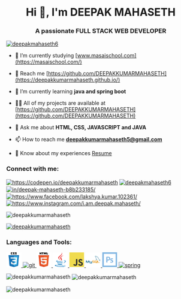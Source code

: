<h1 align="center">Hi 👋, I'm DEEPAK MAHASETH</h1>
<h3 align="center">A passionate FULL STACK WEB DEVELOPER</h3>

<p align="left"> <a href="https://twitter.com/deepakmahaseth6" target="blank"><img src="https://img.shields.io/twitter/follow/deepakmahaseth6?logo=twitter&style=for-the-badge" alt="deepakmahaseth6" /></a> </p>

- 🔭 I’m currently studying [www.masaischool.com](https://masaischool.com/)
- 🔭 Reach me [https://github.com/DEEPAKKUMARMAHASETH](https://deepakkumarmahaseth.github.io/)

- 🌱 I’m currently learning **java and spring boot**

- 👨‍💻 All of my projects are available at [https://github.com/DEEPAKKUMARMAHASETH](https://github.com/DEEPAKKUMARMAHASETH)

- 💬 Ask me about **HTML, CSS, JAVASCRIPT and JAVA**

- 📫 How to reach me **deepakkumarmahaseth5@gmail.com**

- 📄 Know about my experiences [Resume](https://drive.google.com/file/d/15Z5nDnRHtH6he8mWEm0msvGuqz3Tuobn/view?usp=sharing)

<h3 align="left">Connect with me:</h3>
<p align="left">
<a href="https://codepen.io/deepakkumarmahaseth" target="blank"><img align="center" src="https://raw.githubusercontent.com/rahuldkjain/github-profile-readme-generator/master/src/images/icons/Social/codepen.svg" alt="https://codepen.io/deepakkumarmahaseth" height="30" width="40" /></a>
<a href="https://twitter.com/deepakmahaseth6" target="blank"><img align="center" src="https://raw.githubusercontent.com/rahuldkjain/github-profile-readme-generator/master/src/images/icons/Social/twitter.svg" alt="deepakmahaseth6" height="30" width="40" /></a>
<a href="https://linkedin.com/in/deepak-mahaseth-b8b233185/" target="blank"><img align="center" src="https://raw.githubusercontent.com/rahuldkjain/github-profile-readme-generator/master/src/images/icons/Social/linked-in-alt.svg" alt="in/deepak-mahaseth-b8b233185/" height="30" width="40" /></a>
<a href="https://www.facebook.com/lakshya.kumar.102361/" target="blank"><img align="center" src="https://raw.githubusercontent.com/rahuldkjain/github-profile-readme-generator/master/src/images/icons/Social/facebook.svg" alt="https://www.facebook.com/lakshya.kumar.102361/" height="30" width="40" /></a>
<a href="https://www.instagram.com/i.am.deepak.mahaseth/" target="blank"><img align="center" src="https://raw.githubusercontent.com/rahuldkjain/github-profile-readme-generator/master/src/images/icons/Social/instagram.svg" alt="https://www.instagram.com/i.am.deepak.mahaseth/" height="30" width="40" /></a>
</p>
<p align="left"> <img src="https://komarev.com/ghpvc/?username=deepakkumarmahaseth&label=Profile%20views&color=0e75b6&style=flat" alt="deepakkumarmahaseth" /> </p>

<p align="left"> <a href="https://github.com/ryo-ma/github-profile-trophy"><img src="https://github-profile-trophy.vercel.app/?username=deepakkumarmahaseth" alt="deepakkumarmahaseth" /></a> </p>

<h3 align="left">Languages and Tools:</h3>
<p align="left"> <a href="https://www.w3schools.com/css/" target="_blank" rel="noreferrer"> <img src="https://raw.githubusercontent.com/devicons/devicon/master/icons/css3/css3-original-wordmark.svg" alt="css3" width="40" height="40"/> </a> <a href="https://git-scm.com/" target="_blank" rel="noreferrer"> <img src="https://www.vectorlogo.zone/logos/git-scm/git-scm-icon.svg" alt="git" width="40" height="40"/> </a> <a href="https://www.w3.org/html/" target="_blank" rel="noreferrer"> <img src="https://raw.githubusercontent.com/devicons/devicon/master/icons/html5/html5-original-wordmark.svg" alt="html5" width="40" height="40"/> </a> <a href="https://www.java.com" target="_blank" rel="noreferrer"> <img src="https://raw.githubusercontent.com/devicons/devicon/master/icons/java/java-original.svg" alt="java" width="40" height="40"/> </a> <a href="https://developer.mozilla.org/en-US/docs/Web/JavaScript" target="_blank" rel="noreferrer"> <img src="https://raw.githubusercontent.com/devicons/devicon/master/icons/javascript/javascript-original.svg" alt="javascript" width="40" height="40"/> </a> <a href="https://www.mysql.com/" target="_blank" rel="noreferrer"> <img src="https://raw.githubusercontent.com/devicons/devicon/master/icons/mysql/mysql-original-wordmark.svg" alt="mysql" width="40" height="40"/> </a> <a href="https://www.photoshop.com/en" target="_blank" rel="noreferrer"> <img src="https://raw.githubusercontent.com/devicons/devicon/master/icons/photoshop/photoshop-line.svg" alt="photoshop" width="40" height="40"/> </a> <a href="https://spring.io/" target="_blank" rel="noreferrer"> <img src="https://www.vectorlogo.zone/logos/springio/springio-icon.svg" alt="spring" width="40" height="40"/> </a> </p>

<p><img align="left" src="https://github-readme-stats.vercel.app/api/top-langs?username=deepakkumarmahaseth&show_icons=true&locale=en&layout=compact" alt="deepakkumarmahaseth" /></p>

<p>&nbsp;<img align="center" src="https://github-readme-stats.vercel.app/api?username=deepakkumarmahaseth&show_icons=true&locale=en" alt="deepakkumarmahaseth" /></p>

<p><img align="center" src="https://github-readme-streak-stats.herokuapp.com/?user=deepakkumarmahaseth&" alt="deepakkumarmahaseth" /></p>
